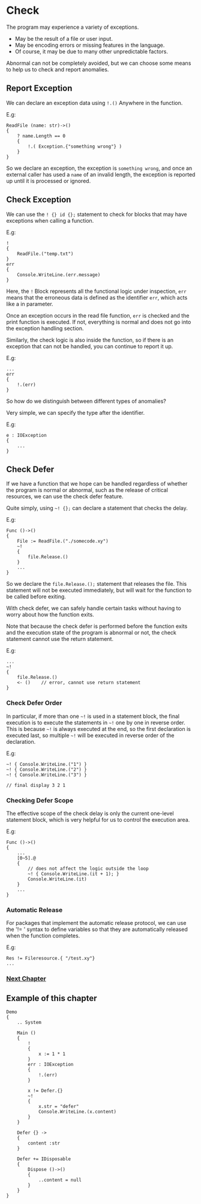 # Check
The program may experience a variety of exceptions.

- May be the result of a file or user input.
- May be encoding errors or missing features in the language.
- Of course, it may be due to many other unpredictable factors.

Abnormal can not be completely avoided, but we can choose some means to help us to check and report anomalies.

## Report Exception
We can declare an exception data using `!.()` Anywhere in the function.

E.g:
```
ReadFile (name: str)->()
{
    ? name.Length == 0
    {
        !.( Exception.{"something wrong"} )
    }
}
```
So we declare an exception, the exception is `something wrong`, and once an external caller has used a `name` of an invalid length, the exception is reported up until it is processed or ignored.
## Check Exception
We can use the `! {} id {};` statement to check for blocks that may have exceptions when calling a function.

E.g:
```
!
{
    ReadFile.("temp.txt")
}
err
{
    Console.WriteLine.(err.message)
}
```
Here, the `!` Block represents all the functional logic under inspection, `err` means that the erroneous data is defined as the identifier `err`, which acts like a in parameter.

Once an exception occurs in the read file function, `err` is checked and the print function is executed. If not, everything is normal and does not go into the exception handling section.

Similarly, the check logic is also inside the function, so if there is an exception that can not be handled, you can continue to report it up.

E.g:
```
...
err
{
    !.(err)
}
```
So how do we distinguish between different types of anomalies?

Very simple, we can specify the type after the identifier.

E.g:
```
e : IOException
{
    ...
}
```

## Check Defer
If we have a function that we hope can be handled regardless of whether the program is normal or abnormal, such as the release of critical resources, we can use the check defer feature.

Quite simply, using `~! {};` can declare a statement that checks the delay.

E.g:
```
Func ()->()
{
    File := ReadFile.("./somecode.xy")
    ~!
    {
        file.Release.()
    }
    ...
}
```
So we declare the `file.Release.();` statement that releases the file. This statement will not be executed immediately, but will wait for the function to be called before exiting.

With check defer, we can safely handle certain tasks without having to worry about how the function exits.

Note that because the check defer is performed before the function exits and the execution state of the program is abnormal or not, the check statement cannot use the return statement.

E.g:
```
...
~!
{
    file.Release.()
    <- ()    // error, cannot use return statement
}
```

### Check Defer Order
In particular, if more than one `~!` is used in a statement block, the final execution is to execute the statements in `~!` one by one in reverse order. This is because `~!` is always executed at the end, so the first declaration is executed last, so multiple `~!` will be executed in reverse order of the declaration.

E.g:
```
~! { Console.WriteLine.("1") }
~! { Console.WriteLine.("2") }
~! { Console.WriteLine.("3") }

// final display 3 2 1
```

### Checking Defer Scope
The effective scope of the check delay is only the current one-level statement block, which is very helpful for us to control the execution area.

E.g:
```
Func ()->()
{
    ...
    [0~5].@
    {
        // does not affect the logic outside the loop
        ~! { Console.WriteLine.(it + 1); }
        Console.WriteLine.(it)
    }
    ...
}
```

### Automatic Release
For packages that implement the automatic release protocol, we can use the '!= ' syntax to define variables so that they are automatically released when the function completes.

E.g:
``` 
Res != Fileresource.{ "/test.xy"}
...
```

### [Next Chapter](asynchronous.md)

## Example of this chapter
```
Demo
{
    .. System

    Main ()
    {
        ! 
        {
            x := 1 * 1
        }
        err : IOException 
        {
            !.(err)
        }

        x != Defer.{}
        ~!
        {
            x.str = "defer"
            Console.WriteLine.(x.content)
        }
    }

    Defer {} ->
    {
        content :str
    }

    Defer += IDisposable
    {
        Dispose ()->()
        {
            ..content = null
        }
    }
}
```